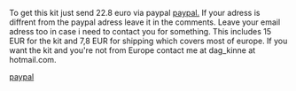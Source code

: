 To get this kit just send 22.8 euro via paypal [paypal.](https://www.paypal.me/Dag83/22.8)  If your adress is diffrent from the paypal adress leave it in the comments. Leave your email adress too in case i need to contact you for something.
This includes 15 EUR for the kit and 7,8 EUR for shipping which covers most of europe.
If you want the kit and you're not from Europe contact me at dag_kinne at hotmail.com.

[paypal](https://www.paypal.me/Dag83/22.8)

